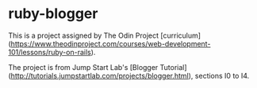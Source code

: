 # ruby-blogger
This is a project assigned by The Odin Project [curriculum] (https://www.theodinproject.com/courses/web-development-101/lessons/ruby-on-rails).

The project is from Jump Start Lab's [Blogger Tutorial] (http://tutorials.jumpstartlab.com/projects/blogger.html), sections I0 to I4. 

